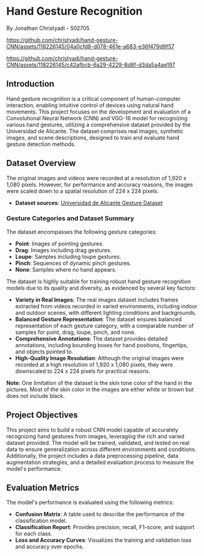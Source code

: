 # Hand Gesture Recognition

By Jonathan Christyadi - 502705

https://github.com/christyadi/hand-gesture-CNN/assets/118226145/04a0cfd8-d078-461e-a683-e36f479d9f57

https://github.com/christyadi/hand-gesture-CNN/assets/118226145/c42afbcb-6a29-4229-8d8f-d3da5a4ae197

## Introduction

Hand gesture recognition is a critical component of human-computer interaction, enabling intuitive control of devices using natural hand movements. This project focuses on the development and evaluation of a Convolutional Neural Network (CNN) and VGG-16 model for recognizing various hand gestures, utilizing a comprehensive dataset provided by the Universidad de Alicante. The dataset comprises real images, synthetic images, and scene descriptions, designed to train and evaluate hand gesture detection methods.

## Dataset Overview

The original images and videos were recorded at a resolution of 1,920 x 1,080 pixels. However, for performance and accuracy reasons, the images were scaled down to a spatial resolution of 224 x 224 pixels.

- **Dataset sources**: [Universidad de Alicante Gesture Dataset](https://www.dlsi.ua.es/~jgallego/datasets/gestures/)

### Gesture Categories and Dataset Summary

The dataset encompasses the following gesture categories:

- **Point**: Images of pointing gestures.
- **Drag**: Images including drag gestures.
- **Loupe**: Samples including loupe gestures.
- **Pinch**: Sequences of dynamic pinch gestures.
- **None**: Samples where no hand appears.

The dataset is highly suitable for training robust hand gesture recognition models due to its quality and diversity, as evidenced by several key factors:

- **Variety in Real Images**: The real images dataset includes frames extracted from videos recorded in varied environments, including indoor and outdoor scenes, with different lighting conditions and backgrounds.
- **Balanced Gesture Representation**: The dataset ensures balanced representation of each gesture category, with a comparable number of samples for point, drag, loupe, pinch, and none.
- **Comprehensive Annotations**: The dataset provides detailed annotations, including bounding boxes for hand positions, fingertips, and objects pointed to.
- **High-Quality Image Resolution**: Although the original images were recorded at a high resolution of 1,920 x 1,080 pixels, they were downscaled to 224 x 224 pixels for practical reasons.

**Note**: One limitation of the dataset is the skin tone color of the hand in the pictures. Most of the skin color in the images are either white or brown but does not include black.

## Project Objectives

This project aims to build a robust CNN model capable of accurately recognizing hand gestures from images, leveraging the rich and varied dataset provided. The model will be trained, validated, and tested on real data to ensure generalization across different environments and conditions. Additionally, the project includes a data preprocessing pipeline, data augmentation strategies, and a detailed evaluation process to measure the model's performance.

## Evaluation Metrics

The model's performance is evaluated using the following metrics:

- **Confusion Matrix**: A table used to describe the performance of the classification model.
- **Classification Report**: Provides precision, recall, F1-score, and support for each class.
- **Loss and Accuracy Curves**: Visualizes the training and validation loss and accuracy over epochs.



